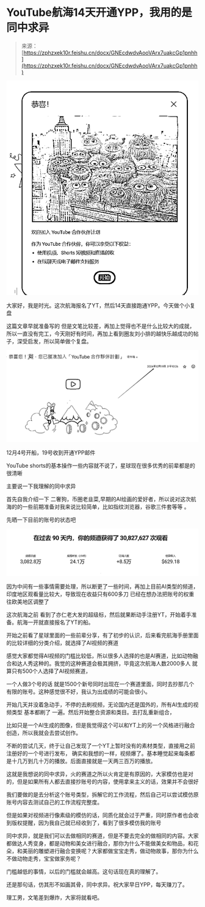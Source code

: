 # YouTube航海14天开通YPP，我用的是同中求异

> 来源：[https://zphzxek10r.feishu.cn/docx/GNEcdwdvAooVArx7uakcGp1pnhh](https://zphzxek10r.feishu.cn/docx/GNEcdwdvAooVArx7uakcGp1pnhh)

![](img/c12eda3dbc3d63f7c66d482680a362af.png)

大家好，我是时光。这次航海报名了YT，然后14天直接跑通YPP。今天做个小复盘

这篇文章早就准备写的 但是文笔比较差，再加上觉得也不是什么比较大的成就，所以一直没有完工，今天刚好有时间，再加上看到圈友刘小排的越快乐越成功的帖子，深受启发，所以简单做个复盘。

![](img/da71217bf3e435645004606a86e96030.png)

12月4号开船，19号收到开通YPP邮件

YouTube shorts的基本操作一些内容就不说了，星球现在很多优秀的前辈都是的很清晰

主要说一下我理解的同中求异

首先自我介绍一下 二奢狗，币圈老韭菜,早期的AI绘画的爱好者，所以说对这次航海的的一些前期准备对我来说比较简单，比如指纹浏览器，谷歌三件套等等 。

先晒一下目前的账号的状态吧

![](img/897d160bcbf522932451ed202950c469.png)

因为中间有一些事情需要处理，所以断更了一些时间，再加上目前AI类型的频道，印度地区观看量比较大，导致现在收益只有600多刀 已经在想办法把账号的权重往欧美地区调整了

这次航海之前 看到了亦仁老大发的超级标，然后就果断动手注册YT，开始着手准备。航海一开就直接报名了YT的船。

开始之前看了星球里面的一些前辈分享，有了初步的认识，后来看完航海手册里面的比较详细的分类介绍，就选择了AI视频的赛道

感觉大家都觉得AI视频的门槛比较低，所以很多人选择的也是AI赛道，比如动物融合和达人秀这种的。我觉的这种赛道会极其拥挤，毕竟这次航海人数2000多人 就算只有500个人选择了AI视频赛道，

一个人做3个号的话 就是1500个新号同时出现在一个赛道里面，同时去抄那几个有限的账号。这种感觉很不好，我认为出成绩的可能会很小。

开始几天并没着急动手，不停的去刷视频，无论国内还是国外的，所有AI生成的视频类型 基本都刷了 一遍。然后开始整合资源和类目。去打乱重新组合，

比如只是一个AI生成的图像，但是我觉得这个可以和YT上的另一个风格进行融合创造，所以我就会去尝试创作。

不断的尝试几天，终于让自己发现了一个YT上暂时没有的素材类型，直接用之前注册好的一个号进行发布， 确实和我想的一样，视频爆了。基本睡觉起来每条都是十几万到几十万的播放。后面直接就是一天两三百万的播放。

这就是我想说的同中求异，火的赛道之所以火肯定是有原因的，大家模仿也是对的，但是如果所有人都去直接抄账号的内容，使用拿来主义的话，效果并不会很好

我们要做的是去分析这个账号类型，拆解它的工作流程，然后自己可以尝试模仿原账号内容去测试自己的工作流程完整度。

但是如果对视频进行像素级的模仿的话，同质化就会过于严重，同时原作者也会收到版权提醒，因为我自己就已经收到了，看到了很多模仿我的账号

同中求异，就是我们可以去做相同的赛道，但是不要去完全的做相同的内容。大家都做达人秀变身，都是动物和美女进行融合，那你为什么不能做美女和物品，和花朵，和美丽的雕塑进行融合变换呢？大家都做宝宝走秀，做动物故事，那你为什么不做动物走秀，宝宝做家务呢？

门槛越低的事情，以后的门槛就会越高。这句话现在真的理解了。

还是那句话，仿其形不如画其骨，同中求异。祝大家早日YPP，每天赚刀了。

理工男，文笔差到爆炸，大家将就看吧。
